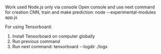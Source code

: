 Work used Node.js only via console
Open console and use next command for creation CNN, train and make prediction:
    node --experimental-modules app.js

For using Tensorboard:
1. Install Tensorboard on computer globally
2. Run previous command
3. Run next command:
    tensorboard --logdir ./logs  